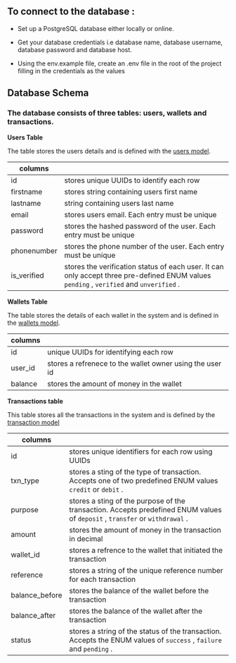 ## To connect to the database :

- Set up a PostgreSQL database either locally or online.

- Get your database credentials i.e database name, database username, database password and database host.

- Using the env.example file, create an .env file in the root of the project filling in the credentials as the values

## Database Schema

### The database consists of three tables: users, wallets and transactions.

**Users Table**

The table stores the users details and is defined with the [users model](./src/models/user.js).

| columns     |                                                                                                                                         |
| ----------- | --------------------------------------------------------------------------------------------------------------------------------------- |
| id          | stores unique UUIDs to identify each row                                                                                                |
| firstname   | stores string containing users first name                                                                                               |
| lastname    | string containing users last name                                                                                                       |
| email       | stores users email. Each entry must be unique                                                                                           |
| password    | stores the hashed password of the user. Each entry must be unique                                                                       |
| phonenumber | stores the phone number of the user. Each entry must be unique                                                                          |
| is_verified | stores the verification status of each user. It can only accept three pre-defined ENUM values `pending` , `verified` and `unverified` . |

**Wallets Table**

The table stores the details of each wallet in the system and is defined in the [wallets model](./src/models/wallet.js).

| columns |                                                          |
| ------- | -------------------------------------------------------- |
| id      | unique UUIDs for identifying each row                    |
| user_id | stores a refrenece to the wallet owner using the user id |
| balance | stores the amount of money in the wallet                 |

**Transactions table**

This table stores all the transactions in the system and is defined by the [transaction model](./src/models/transaction.js)

| columns        |                                                                                                                              |
| -------------- | ---------------------------------------------------------------------------------------------------------------------------- |
| id             | stores unique identifiers for each row using UUIDs                                                                           |
| txn_type       | stores a sting of the type of transaction. Accepts one of two predefined ENUM values `credit` or `debit` .                   |
| purpose        | stores a sting of the purpose of the transaction. Accepts predefined ENUM values of `deposit` , `transfer` or `withdrawal` . |
| amount         | stores the amount of money in the transaction in decimal                                                                     |
| wallet_id      | stores a refrence to the wallet that initiated the transaction                                                               |
| reference      | stores a string of the unique reference number for each transaction                                                          |
| balance_before | stores the balance of the wallet before the transaction                                                                      |
| balance_after  | stores the balance of the wallet after the transaction                                                                       |
| status         | stores a string of the status of the transaction. Accepts the ENUM values of `success` , `failure` and `pending` .           |
